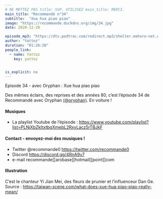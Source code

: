 ```yaml
---
# NE METTEZ PAS title: SVP. UTILISEZ main_title: MERCI.
main_title: "Recommandé n°34"
subtitle:  "Xua hua piao piao"
image: "https://recommande.duckdns.org/img/34.jpg"
date: 2020-12-20

episode_mp3: "https://dts.podtrac.com/redirect.mp3/shelter.mahoro-net.org/~yattoz/recommande/episodes/episode34.mp3"
author: "Yattoz"
duration: "01:26:26"
people_link: 
  - name: Yattoz
    key: yattoz


is_explicit: no
---
```


<PodcastHeader/>

<!-- ECRIRE LA DESCRIPTION DE L'EPISODE SOUS CETTE LIGNE -->


 Episode 34 - avec Oryphan : Xue hua piao piao 

<p>Des mêmes éclairs, des reprises et des années 80, c’est l’épisode 34 de Recommandé avec Oryphan <a href="https://twitter.com/oryphan" rel="nofollow">(@oryphan)</a>. En voiture !</p>

<h4>Musiques</h4>

<ul>
  <li>La playlist Youtube de l’épisode : <a href="https://www.youtube.com/playlist?list=PLNjXbZkItxtbgXmebL2RxyLacz5rTBJkF" rel="nofollow">https://www.youtube.com/playlist?list=PLNjXbZkItxtbgXmebL2RxyLacz5rTBJkF</a></li>
</ul>

<h4>Contact - envoyez-moi des musiques !</h4>

<ul>
  <li>Twitter @recommande0 <a href="https://twitter.com/recommande0" rel="nofollow">https://twitter.com/recommande0</a></li>
  <li>Discord <a href="https://discord.gg/4RnA9v7" rel="nofollow">https://discord.gg/4RnA9v7</a></li>
  <li>e-mail recommande[[arobase]]hotmail[[point]]com</li>
</ul>

<h4>Illustration</h4>

<p>C’est le chanteur Yi Jian Mei, des fleurs de prunier et l’influenceur Dan Ge. Source : <a href="https://taiwan-scene.com/what-does-xue-hua-piao-piao-really-mean/" rel="nofollow">https://taiwan-scene.com/what-does-xue-hua-piao-piao-really-mean/</a></p>



